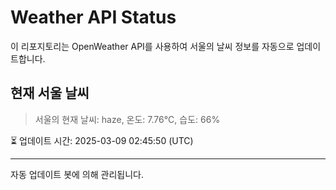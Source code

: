 
# Weather API Status

이 리포지토리는 OpenWeather API를 사용하여 서울의 날씨 정보를 자동으로 업데이트합니다.

## 현재 서울 날씨
> 서울의 현재 날씨: haze, 온도: 7.76°C, 습도: 66%

⏳ 업데이트 시간: 2025-03-09 02:45:50 (UTC)

---
자동 업데이트 봇에 의해 관리됩니다.
